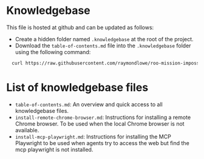 # Knowledgebase

This file is hosted at github and can be updated as follows:

  - Create a hidden folder named `.knowledgebase` at the root of the project.
  - Download the `table-of-contents.md` file into the `.knowledgebase` folder using the following command:

  ```bash
    curl https://raw.githubusercontent.com/raymondlowe/roo-mission-impossible/refs/heads/main/.knowledgebase/table-of-contents.md > .knowledgebase/table-of-contents.md
   ```
   # List of knowledgebase files

   - `table-of-contents.md`: An overview and quick access to all knowledgebase files.
   - `install-remote-chrome-browser.md`: Instructions for installing a remote Chrome browser. To be used when the local Chrome browser is not available.
   - `install-mcp-playwright.md`: Instructions for installing the MCP Playwright to be used when agents try to access the web but find the mcp playwright is not installed.